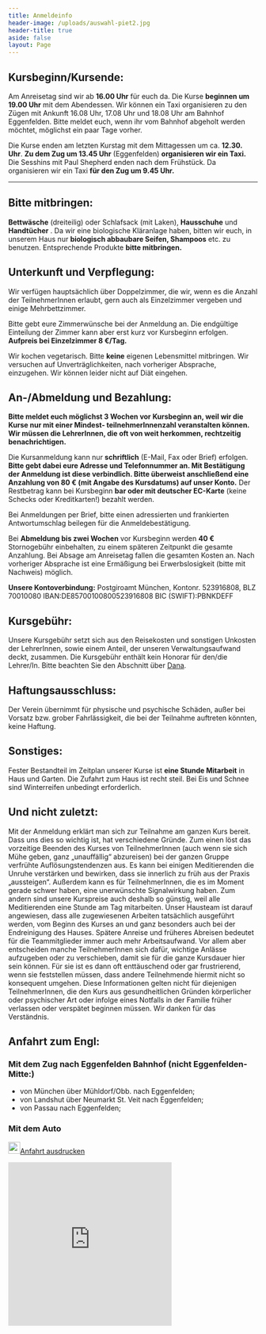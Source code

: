 ```yaml
---
title: Anmeldeinfo
header-image: /uploads/auswahl-piet2.jpg
header-title: true
aside: false
layout: Page
---
```

## Kursbeginn/Kursende:

Am Anreisetag sind wir ab **16.00 Uhr** für euch da.
Die Kurse **beginnen um 19.00 Uhr** mit dem Abendessen.
Wir können ein Taxi organisieren zu den Zügen mit Ankunft 16.08 Uhr, 17.08 Uhr und 18.08 Uhr am Bahnhof Eggenfelden. 
Bitte meldet euch, wenn ihr vom Bahnhof abgeholt werden möchtet, möglichst ein paar Tage vorher.

Die Kurse enden am letzten Kurstag mit dem Mittagessen um ca. **12.30. Uhr**.
**Zu dem Zug um 13.45 Uhr** (Eggenfelden) **organisieren wir ein Taxi.**  
Die Sesshins mit Paul Shepherd enden nach dem Frühstück. Da organisieren wir ein Taxi **für den Zug um 9.45 Uhr.**

** ** 

## Bitte mitbringen:

**Bettwäsche**  (dreiteilig) oder Schlafsack (mit Laken), **Hausschuhe**  und **Handtücher** . Da wir eine biologische Kläranlage haben, bitten wir euch, in unserem Haus nur **biologisch abbaubare Seifen, Shampoos**  etc. zu benutzen. Entsprechende Produkte **bitte mitbringen.**  

## Unterkunft und Verpflegung:

Wir verfügen hauptsächlich über Doppelzimmer, die wir, wenn es die Anzahl der TeilnehmerInnen erlaubt, gern auch als Einzelzimmer vergeben und einige Mehrbettzimmer.  

Bitte gebt eure Zimmerwünsche bei der Anmeldung an. Die endgültige Einteilung der Zimmer kann aber erst kurz vor Kursbeginn erfolgen. **Aufpreis bei Einzelzimmer 8 €/Tag.**  

Wir kochen vegetarisch. Bitte **keine**  eigenen Lebensmittel mitbringen. Wir versuchen auf Unverträglichkeiten, nach vorheriger Absprache, einzugehen. Wir können leider nicht auf Diät eingehen. 

## An-/Abmeldung und Bezahlung:

**Bitte meldet euch möglichst 3 Wochen vor Kursbeginn an, weil wir die Kurse nur mit einer Mindest- teilnehmerInnenzahl veranstalten können. Wir müssen die LehrerInnen, die oft von weit herkommen, rechtzeitig benachrichtigen.**

Die Kursanmeldung kann nur **schriftlich** (E-Mail, Fax oder Brief) erfolgen. **Bitte gebt dabei eure Adresse und Telefonnummer an. Mit Bestätigung der Anmeldung ist diese verbindlich. Bitte überweist anschließend eine Anzahlung von 80 € (mit Angabe des Kursdatums) auf unser Konto.** Der Restbetrag kann bei Kursbeginn **bar oder mit  deutscher EC-Karte** (keine Schecks oder Kreditkarten!) bezahlt werden.

Bei Anmeldungen per Brief, bitte einen adressierten und frankierten Antwortumschlag beilegen für die Anmeldebestätigung.

Bei **Abmeldung bis zwei Wochen** vor Kursbeginn werden **40 €**  Stornogebühr einbehalten, zu einem späteren Zeitpunkt die gesamte Anzahlung. Bei Absage am Anreisetag fallen die gesamten Kosten an. Nach vorheriger Absprache ist eine Ermäßigung bei Erwerbslosigkeit (bitte mit Nachweis) möglich.   

**Unsere Kontoverbindung:**
Postgiroamt München, Kontonr. 523916808, BLZ 70010080
IBAN:DE85700100800523916808
BIC (SWIFT):PBNKDEFF  

## Kursgebühr:

Unsere Kursgebühr setzt sich aus den Reisekosten und sonstigen Unkosten der LehrerInnen, sowie einem Anteil, der unseren Verwaltungsaufwand deckt, zusammen. Die Kursgebühr enthält kein Honorar für den/die Lehrer/In. Bitte beachten Sie den Abschnitt über [Dana](/dana). 

## Haftungsausschluss:

Der Verein übernimmt für physische und psychische Schäden, außer bei Vorsatz bzw. grober Fahrlässigkeit, die bei der Teilnahme auftreten könnten, keine Haftung. 

## Sonstiges:

Fester Bestandteil im Zeitplan unserer Kurse ist **eine Stunde Mitarbeit** in Haus und Garten.
Die Zufahrt zum Haus ist recht steil. Bei Eis und Schnee sind Winterreifen unbedingt erforderlich.

## Und nicht zuletzt:

Mit der Anmeldung erklärt man sich zur Teilnahme am ganzen Kurs bereit. Dass uns dies so wichtig ist, hat verschiedene Gründe.
Zum einen löst das vorzeitige Beenden des Kurses von TeilnehmerInnen (auch wenn sie sich Mühe geben, ganz „unauffällig“ abzureisen) bei der ganzen Gruppe verfrühte Auflösungstendenzen aus. Es kann bei einigen Meditierenden die Unruhe verstärken und bewirken, dass sie innerlich zu früh aus der Praxis „aussteigen“. Außerdem kann es für TeilnehmerInnen, die es im Moment gerade schwer haben, eine unerwünschte Signalwirkung haben.
Zum andern sind unsere Kurspreise auch deshalb so günstig, weil alle Meditierenden eine Stunde am Tag mitarbeiten. Unser Hausteam ist darauf angewiesen, dass alle zugewiesenen Arbeiten tatsächlich ausgeführt werden, vom Beginn des Kurses an und ganz besonders auch bei der Endreinigung des Hauses. Spätere Anreise und früheres Abreisen bedeutet für die Teammitglieder immer auch mehr Arbeitsaufwand.
Vor allem aber entscheiden manche TeilnehmerInnen sich dafür, wichtige Anlässe aufzugeben oder zu verschieben, damit sie für die ganze Kursdauer hier sein können. Für sie ist es dann oft enttäuschend oder gar frustrierend, wenn sie feststellen müssen, dass andere Teilnehmende hiermit nicht so konsequent umgehen.
Diese Informationen gelten nicht für diejenigen TeilnehmerInnen, die den Kurs aus gesundheitlichen Gründen körperlicher oder psychischer Art oder infolge eines Notfalls in der Familie früher verlassen oder verspätet beginnen müssen.
Wir danken für das Verständnis. 

## Anfahrt zum Engl:

### **Mit dem Zug nach Eggenfelden Bahnhof (nicht Eggenfelden-Mitte:)**

*   von München über Mühldorf/Obb. nach Eggenfelden; 
*   von Landshut über Neumarkt St. Veit nach Eggenfelden;
*   von Passau nach Eggenfelden; 


### **Mit dem Auto** 
<a href="/uploads/Anfahrt_Seminarhaus_Engl.pdf" target="_blank"><img src="/assets/img/button_pdf.png" alt="" width="24" height="24" align="bottom">Anfahrt ausdrucken</a>

<iframe width="330" height="330" frameborder="0" scrolling="no" marginheight="0" marginwidth="0" src="https://maps.google.de/maps?f=q&hl=de&geocode=&time=&date=&ttype=&q=seminarhaus+engl,+unterdietfurt&ie=UTF8&om=1&cid=48368279,12666335,7242867742021660692&s=AARTsJpG_V3wNYiISKVmVhRxFio_xxZH8Q&ll=48.614754,12.801819&spn=1.089495,1.922607&z=9&iwloc=A&output=embed"></iframe>  
